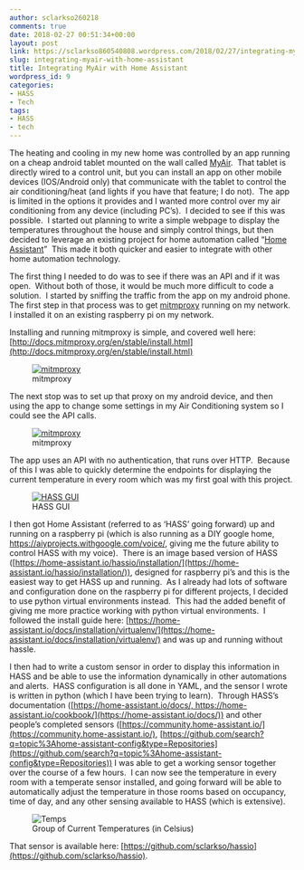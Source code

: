 ```yaml
---
author: sclarkso260218
comments: true
date: 2018-02-27 00:51:34+00:00
layout: post
link: https://sclarkso860540808.wordpress.com/2018/02/27/integrating-myair-with-home-assistant/
slug: integrating-myair-with-home-assistant
title: Integrating MyAir with Home Assistant
wordpress_id: 9
categories:
- HASS
- Tech
tags:
- HASS
- tech
---
```


The heating and cooling in my new home was controlled by an app running on a cheap android tablet mounted on the wall called [MyAir](https://www.advantageair.com.au/product/myair/).  That tablet is directly wired to a control unit, but you can install an app on other mobile devices (IOS/Android only) that communicate with the tablet to control the air conditioning/heat (and lights if you have that feature; I do not).  The app is limited in the options it provides and I wanted more control over my air conditioning from any device (including PC’s).  I decided to see if this was possible.  I started out planning to write a simple webpage to display the temperatures throughout the house and simply control things, but then decided to leverage an existing project for home automation called “[Home Assistant](https://www.home-assistant.io)”  This made it both quicker and easier to integrate with other home automation technology.




The first thing I needed to do was to see if there was an API and if it was open.  Without both of those, it would be much more difficult to code a solution.  I started by sniffing the traffic from the app on my android phone.  The first step in that process was to get [mitmproxy](https://mitmproxy.org) running on my network.  I installed it on an existing raspberry pi on my network.




Installing and running mitmproxy is simple, and covered well here: [http://docs.mitmproxy.org/en/stable/install.html](http://docs.mitmproxy.org/en/stable/install.html)


<figure>
  <a href="{{site.url}}/assets/images/screenshot.png"><img src="{{site.url}}/assets/images/screenshot.png" alt="mitmproxy"/></a>
  <figcaption>mitmproxy</figcaption>
</figure>




The next stop was to set up that proxy on my android device, and then using the app to change some settings in my Air Conditioning system so I could see the API calls.


<figure>
  <a href="{{site.url}}/assets/images/mitmsanitized.png"><img src="{{site.url}}/assets/images/mitmsanitized.png" alt="mitmproxy"/></a>
  <figcaption>mitmproxy</figcaption>
</figure>



The app uses an API with no authentication, that runs over HTTP.  Because of this I was able to quickly determine the endpoints for displaying the current temperature in every room which was my first goal with this project.

<figure>
  <a href="{{site.url}}/assets/images/hass-sanitized1.png"><img src="{{site.url}}/assets/images/hass-sanitized1.png" alt="HASS GUI"/></a>
  <figcaption>HASS GUI</figcaption>
</figure>

I then got Home Assistant (referred to as ‘HASS’ going forward) up and running on a raspberry pi (which is also running as a DIY google home, https://aiyprojects.withgoogle.com/voice/, giving me the future ability to control HASS with my voice).  There is an image based version of HASS ([https://home-assistant.io/hassio/installation/](https://home-assistant.io/hassio/installation/)), designed for raspberry pi’s and this is the easiest way to get HASS up and running.  As I already had lots of software and configuration done on the raspberry pi for different projects, I decided to use python virtual environments instead.  This had the added benefit of giving me more practice working with python virtual environments.  I followed the install guide here: [https://home-assistant.io/docs/installation/virtualenv/](https://home-assistant.io/docs/installation/virtualenv/) and was up and running without hassle.




I then had to write a custom sensor in order to display this information in HASS and be able to use the information dynamically in other automations and alerts.  HASS configuration is all done in YAML, and the sensor I wrote is written in python (which I have been trying to learn).  Through HASS’s documentation ([https://home-assistant.io/docs/, https://home-assistant.io/cookbook/](https://home-assistant.io/docs/)) and other people’s completed sensors ([https://community.home-assistant.io/](https://community.home-assistant.io/), [https://github.com/search?q=topic%3Ahome-assistant-config&type=Repositories](https://github.com/search?q=topic%3Ahome-assistant-config&type=Repositories)) I was able to get a working sensor together over the course of a few hours.  I can now see the temperature in every room with a temperate sensor installed, and going forward will be able to automatically adjust the temperature in those rooms based on occupancy, time of day, and any other sensing available to HASS (which is extensive).

<figure>
  <img src="{{site.url}}/assets/images/temps.png" alt="Temps"/>
  <figcaption>Group of Current Temperatures (in Celsius)</figcaption>
</figure>

That sensor is available here: [https://github.com/sclarkso/hassio](https://github.com/sclarkso/hassio).
